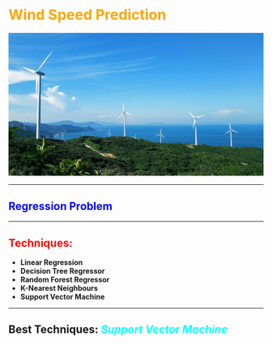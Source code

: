 # <span style="color:orange">**Wind Speed Prediction**</span>

![wind](wind.jpg)

***

## <span style="color:blue">**Regression Problem**</span>

***

## <span style="color:red">**Techniques**: </span>
- **Linear Regression**
- **Decision Tree Regressor**
- **Random Forest Regressor**
- **K-Nearest Neighbours**
- **Support Vector Machine**
  
***

## **Best Techniques:** <span style="color:cyan"> *Support Vector Machine*</span>


